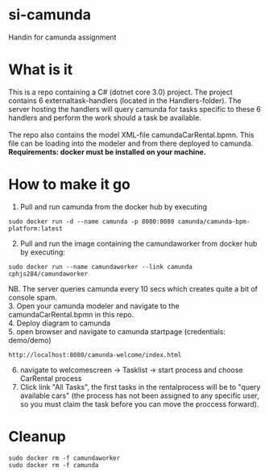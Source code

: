 # si-camunda
Handin for camunda assignment

# What is it
This is a repo containing a C# (dotnet core 3.0) project.
The project contains 6 externaltask-handlers (located in the Handlers-folder). The server hosting the handlers will query camunda for tasks specific to these 6 handlers and perform the work should a task be available.
<br>
<br>
The repo also contains the model XML-file camundaCarRental.bpmn. This file can be loading into the modeler and from there deployed to camunda.
<br>
<b>Requirements: docker must be installed on your machine.</b>
<br>

# How to make it go

1) Pull and run camunda from the docker hub by executing
```
sudo docker run -d --name camunda -p 8080:8080 camunda/camunda-bpm-platform:latest
```
2) Pull and run the image containing the camundaworker from docker hub by executing:
```
sudo docker run --name camundaworker --link camunda cphjs284/camundaworker
```
NB. The server queries camunda every 10 secs which creates quite a bit of console spam.<br>
3. Open your camunda modeler and navigate to the camundaCarRental.bpmn in this repo.<br>
4. Deploy diagram to camunda<br>
5. open browser and navigate to camunda startpage (credentials: demo/demo)
```
http://localhost:8080/camunda-welcome/index.html 
```
6) navigate to welcomescreen -> Tasklist -> start process and choose CarRental process
7) Click link "All Tasks", the first tasks in the rentalprocess will be to "query available cars" (the process has not been assigned to any specific user, so you must claim the task before you can move the proccess forward).

# Cleanup
```
sudo docker rm -f camundaworker
sudo docker rm -f camunda
```
